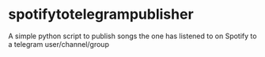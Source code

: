 # spotifytotelegrampublisher
A simple python script to publish songs the one has listened to on Spotify to a telegram user/channel/group
